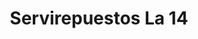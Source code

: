 ---
title: "Servirepuestos La 14"
url: /san-vicente-de-chucuri/servirepuestos-la-14/
shop: motocicleta
---